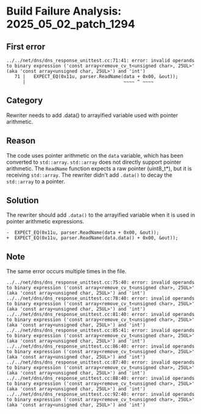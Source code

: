 # Build Failure Analysis: 2025_05_02_patch_1294

## First error

```
../../net/dns/dns_response_unittest.cc:71:41: error: invalid operands to binary expression ('const array<remove_cv_t<unsigned char>, 25UL>' (aka 'const array<unsigned char, 25UL>') and 'int')
   71 |   EXPECT_EQ(0x11u, parser.ReadName(data + 0x00, &out));
      |                                    ~~~~ ^ ~~~~
```

## Category
Rewriter needs to add .data() to arrayified variable used with pointer arithmetic.

## Reason
The code uses pointer arithmetic on the `data` variable, which has been converted to `std::array`. `std::array` does not directly support pointer arithmetic. The `ReadName` function expects a raw pointer (uint8_t*), but it is receiving `std::array`. The rewriter didn't add `.data()` to decay the `std::array` to a pointer.

## Solution
The rewriter should add `.data()` to the arrayified variable when it is used in pointer arithmetic expressions.

```
-  EXPECT_EQ(0x11u, parser.ReadName(data + 0x00, &out));
+  EXPECT_EQ(0x11u, parser.ReadName(data.data() + 0x00, &out));
```
## Note
The same error occurs multiple times in the file.
```
../../net/dns/dns_response_unittest.cc:75:40: error: invalid operands to binary expression ('const array<remove_cv_t<unsigned char>, 25UL>' (aka 'const array<unsigned char, 25UL>') and 'int')
../../net/dns/dns_response_unittest.cc:78:40: error: invalid operands to binary expression ('const array<remove_cv_t<unsigned char>, 25UL>' (aka 'const array<unsigned char, 25UL>') and 'int')
../../net/dns/dns_response_unittest.cc:81:40: error: invalid operands to binary expression ('const array<remove_cv_t<unsigned char>, 25UL>' (aka 'const array<unsigned char, 25UL>') and 'int')
../../net/dns/dns_response_unittest.cc:85:41: error: invalid operands to binary expression ('const array<remove_cv_t<unsigned char>, 25UL>' (aka 'const array<unsigned char, 25UL>') and 'int')
../../net/dns/dns_response_unittest.cc:86:40: error: invalid operands to binary expression ('const array<remove_cv_t<unsigned char>, 25UL>' (aka 'const array<unsigned char, 25UL>') and 'int')
../../net/dns/dns_response_unittest.cc:87:40: error: invalid operands to binary expression ('const array<remove_cv_t<unsigned char>, 25UL>' (aka 'const array<unsigned char, 25UL>') and 'int')
../../net/dns/dns_response_unittest.cc:88:40: error: invalid operands to binary expression ('const array<remove_cv_t<unsigned char>, 25UL>' (aka 'const array<unsigned char, 25UL>') and 'int')
../../net/dns/dns_response_unittest.cc:92:40: error: invalid operands to binary expression ('const array<remove_cv_t<unsigned char>, 25UL>' (aka 'const array<unsigned char, 25UL>') and 'int')